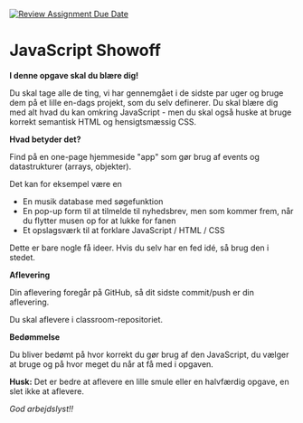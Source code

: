 [![Review Assignment Due Date](https://classroom.github.com/assets/deadline-readme-button-24ddc0f5d75046c5622901739e7c5dd533143b0c8e959d652212380cedb1ea36.svg)](https://classroom.github.com/a/jLAmJVK4)
# JavaScript Showoff

**I denne opgave skal du blære dig!**

Du skal tage alle de ting, vi har gennemgået i de sidste par uger og bruge dem på et lille en-dags projekt, som du selv definerer. Du skal blære dig med alt hvad du kan omkring JavaScript - men du skal også huske at bruge korrekt semantisk HTML og hensigtsmæssig CSS.

**Hvad betyder det?**

Find på en one-page hjemmeside "app" som gør brug af events og datastrukturer (arrays, objekter).

Det kan for eksempel være en

* En musik database med søgefunktion
* En pop-up form til at tilmelde til nyhedsbrev, men som kommer frem, når du flytter musen op for at lukke for fanen
* Et opslagsværk til at forklare JavaScript / HTML / CSS

Dette er bare nogle få ideer. Hvis du selv har en fed idé, så brug den i stedet.

**Aflevering**

Din aflevering foregår på GitHub, så dit sidste commit/push er din aflevering.

Du skal aflevere i classroom-repositoriet.

**Bedømmelse**

Du bliver bedømt på hvor korrekt du gør brug af den JavaScript, du vælger at bruge og på hvor meget du når at få med i opgaven.

**Husk:**
Det er bedre at aflevere en lille smule eller en halvfærdig opgave, en slet ikke at aflevere.

*God arbejdslyst!!*